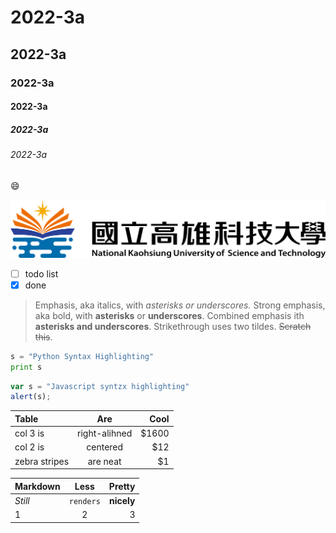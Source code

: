 # 2022-3a
## 2022-3a
### 2022-3a
#### 2022-3a
##### 2022-3a
###### 2022-3a

😄

![](nkust.png "nkust")

- [ ] todo list
- [x] done

>Emphasis, aka italics, with *asterisks or underscores.* 
>Strong emphasis, aka bold, with **asterisks** or **underscores**. 
>Combined emphasis ith **asterisks and underscores**. 
>Strikethrough uses two tildes. ~~Scratch this~~. 

```python
s = "Python Syntax Highlighting"
print s
```

```javascript
var s = "Javascript syntzx highlighting"
alert(s);
```

| Table | Are | Cool |
|:------|:---:|-----:|
| col 3 is  | right-alihned | $1600 |
| col 2 is  | centered | $12 |
| zebra stripes  | are neat | $1 |

| Markdown | Less | Pretty |
|:------|:---:|-----:|
| *Still*  | `renders` | **nicely** |
| 1  | 2 | 3 |
